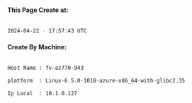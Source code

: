
   
#### This Page Create at:

```bash

2024-04-22 - 17:57:43 UTC

```

#### Create By Machine:

```bash

Host Name : fv-az770-943

platform  : Linux-6.5.0-1018-azure-x86_64-with-glibc2.35

Ip Local  : 10.1.0.127

```

